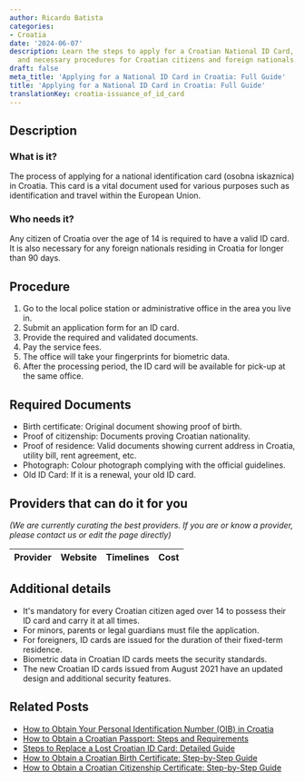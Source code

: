 ```yaml
---
author: Ricardo Batista
categories:
- Croatia
date: '2024-06-07'
description: Learn the steps to apply for a Croatian National ID Card, required documents,
  and necessary procedures for Croatian citizens and foreign nationals.
draft: false
meta_title: 'Applying for a National ID Card in Croatia: Full Guide'
title: 'Applying for a National ID Card in Croatia: Full Guide'
translationKey: croatia-issuance_of_id_card
---
```


## Description
### What is it?
The process of applying for a national identification card (osobna iskaznica) in Croatia. This card is a vital document used for various purposes such as identification and travel within the European Union.

### Who needs it?
Any citizen of Croatia over the age of 14 is required to have a valid ID card. It is also necessary for any foreign nationals residing in Croatia for longer than 90 days.

## Procedure
1. Go to the local police station or administrative office in the area you live in.
2. Submit an application form for an ID card.
3. Provide the required and validated documents.
4. Pay the service fees.
5. The office will take your fingerprints for biometric data.
6. After the processing period, the ID card will be available for pick-up at the same office.

## Required Documents
- Birth certificate: Original document showing proof of birth.
- Proof of citizenship: Documents proving Croatian nationality.
- Proof of residence: Valid documents showing current address in Croatia, utility bill, rent agreement, etc.
- Photograph: Colour photograph complying with the official guidelines.
- Old ID Card: If it is a renewal, your old ID card.

## Providers that can do it for you

_(We are currently curating the best providers. If you are or know a provider, please contact us or edit the page directly)_

| Provider        |     Website     |     Timelines    |       Cost      |
| :-------------: | :-------------: |  :-------------: | :-------------: |

## Additional details
- It's mandatory for every Croatian citizen aged over 14 to possess their ID card and carry it at all times.
- For minors, parents or legal guardians must file the application. 
- For foreigners, ID cards are issued for the duration of their fixed-term residence. 
- Biometric data in Croatian ID cards meets the security standards.
- The new Croatian ID cards issued from August 2021 have an updated design and additional security features.
## Related Posts

- [How to Obtain Your Personal Identification Number (OIB) in Croatia](https://tramitit.com/guides/croatia/assignment_of_personal_identification_number_(oib)/)
- [How to Obtain a Croatian Passport: Steps and Requirements](https://tramitit.com/guides/croatia/issuance_of_passport/)
- [Steps to Replace a Lost Croatian ID Card: Detailed Guide](https://tramitit.com/guides/croatia/report_of_missing_id_card/)
- [How to Obtain a Croatian Birth Certificate: Step-by-Step Guide](https://tramitit.com/guides/croatia/issuance_of_birth_certificate/)
- [How to Obtain a Croatian Citizenship Certificate: Step-by-Step Guide](https://tramitit.com/guides/croatia/issuance_of_citizenship_certificate/)